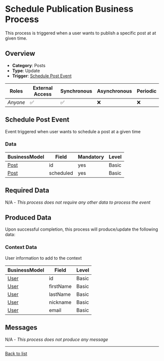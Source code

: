 # Schedule Publication Business Process
This process is triggered when a user wants to publish a specific post at at given time.

## Overview
 - **Category**: Posts
 - **Type**: Update
 - **Trigger**: [Schedule Post Event](#schedule-post-event)

| Roles | External Access | Synchronous | Asynchronous | Periodic |
| ----- | --------------- | ----------- | ------------ | -------- |
| *Anyone* | :white_check_mark: | :white_check_mark: | :x: | :x:

## Schedule Post Event
Event triggered when user wants to schedule a post at a given time
### Data
    
| BusinessModel | Field | Mandatory | Level |
| ------------- | ----- | --------- | ----- |
| [Post](../DataModel/Overview.md#post) | id | yes | Basic |
| [Post](../DataModel/Overview.md#post) | scheduled | yes | Basic |

## Required Data
N/A - *This process does not require any other data to process the event*

## Produced Data
Upon successful completion, this process will produce/update the following data:
### Context Data
User information to add to the context

| BusinessModel | Field | Level |
| ------------- | ----- | ----- |
| [User](../DataModel/Overview.md#user) | id | Basic |
| [User](../DataModel/Overview.md#user) | firstName | Basic |
| [User](../DataModel/Overview.md#user) | lastName | Basic |
| [User](../DataModel/Overview.md#user) | nickname | Basic |
| [User](../DataModel/Overview.md#user) | email | Basic |



## Messages
N/A - *This process does not produce any message*

---
[Back to list](Overview.md)